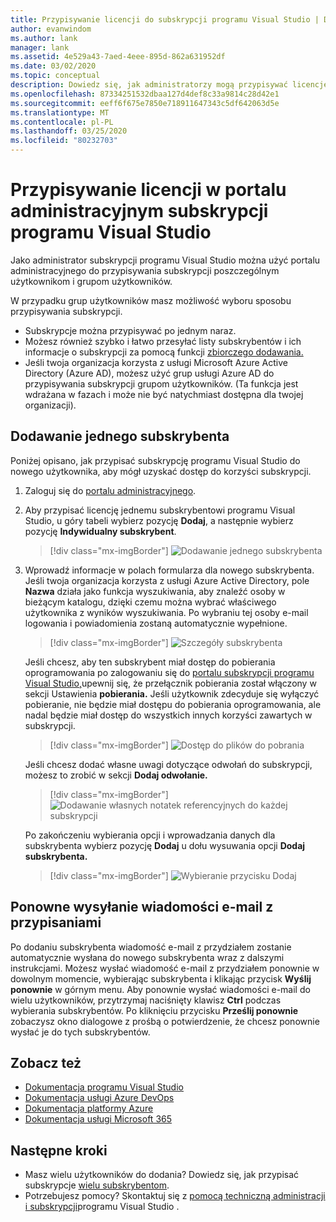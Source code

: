 ```yaml
---
title: Przypisywanie licencji do subskrypcji programu Visual Studio | Dokumenty firmy Microsoft
author: evanwindom
ms.author: lank
manager: lank
ms.assetid: 4e529a43-7aed-4eee-895d-862a631952df
ms.date: 03/02/2020
ms.topic: conceptual
description: Dowiedz się, jak administratorzy mogą przypisywać licencje subskrybentom
ms.openlocfilehash: 87334251532dbaa127d4def8c33a9814c28d42e1
ms.sourcegitcommit: eeff6f675e7850e718911647343c5df642063d5e
ms.translationtype: MT
ms.contentlocale: pl-PL
ms.lasthandoff: 03/25/2020
ms.locfileid: "80232703"
---
```

# <a name="assign-licenses-in-the-visual-studio-subscriptions-administration-portal"></a>Przypisywanie licencji w portalu administracyjnym subskrypcji programu Visual Studio
Jako administrator subskrypcji programu Visual Studio można użyć portalu administracyjnego do przypisywania subskrypcji poszczególnym użytkownikom i grupom użytkowników.

W przypadku grup użytkowników masz możliwość wyboru sposobu przypisywania subskrypcji.  
- Subskrypcje można przypisywać po jednym naraz.
- Możesz również szybko i łatwo przesyłać listy subskrybentów i ich informacje o subskrypcji za pomocą funkcji [zbiorczego dodawania.](assign-license-bulk.md)
- Jeśli twoja organizacja korzysta z usługi Microsoft Azure Active Directory (Azure AD), możesz użyć grup usługi Azure AD do przypisywania subskrypcji grupom użytkowników.  (Ta funkcja jest wdrażana w fazach i może nie być natychmiast dostępna dla twojej organizacji).


## <a name="add-a-single-subscriber"></a>Dodawanie jednego subskrybenta
Poniżej opisano, jak przypisać subskrypcję programu Visual Studio do nowego użytkownika, aby mógł uzyskać dostęp do korzyści subskrypcji.

1. Zaloguj się do [portalu administracyjnego](https://manage.visualstudio.com).
2. Aby przypisać licencję jednemu subskrybentowi programu Visual Studio, u góry tabeli wybierz pozycję **Dodaj**, a następnie wybierz pozycję **Indywidualny subskrybent**.
   > [!div class="mx-imgBorder"]
   > ![Dodawanie jednego subskrybenta](_img/assign-license-add/add-subscriber-individual.png)
3. Wprowadź informacje w polach formularza dla nowego subskrybenta. Jeśli twoja organizacja korzysta z usługi Azure Active Directory, pole **Nazwa** działa jako funkcja wyszukiwania, aby znaleźć osoby w bieżącym katalogu, dzięki czemu można wybrać właściwego użytkownika z wyników wyszukiwania. Po wybraniu tej osoby e-mail logowania i powiadomienia zostaną automatycznie wypełnione.
   > [!div class="mx-imgBorder"]
   > ![Szczegóły subskrybenta](_img/assign-license-add/subscriber-details.png)

    Jeśli chcesz, aby ten subskrybent miał dostęp do pobierania oprogramowania po zalogowaniu się do [portalu subskrypcji programu Visual Studio,](https://my.visualstudio.com?wt.mc_id=o~msft~docs)upewnij się, że przełącznik pobierania został włączony w sekcji Ustawienia **pobierania.** Jeśli użytkownik zdecyduje się wyłączyć pobieranie, nie będzie miał dostępu do pobierania oprogramowania, ale nadal będzie miał dostęp do wszystkich innych korzyści zawartych w subskrypcji.
   > [!div class="mx-imgBorder"]
   > ![Dostęp do plików do pobrania](media/access-to-downloads.png)

    Jeśli chcesz dodać własne uwagi dotyczące odwołań do subskrypcji, możesz to zrobić w sekcji **Dodaj odwołanie.**
   > [!div class="mx-imgBorder"]
   > ![Dodawanie własnych notatek referencyjnych do każdej subskrypcji](media/add-subscriber-reference-notes.png)

    Po zakończeniu wybierania opcji i wprowadzania danych dla subskrybenta wybierz pozycję **Dodaj** u dołu wysuwania opcji **Dodaj subskrybenta.**
   > [!div class="mx-imgBorder"]
   > ![Wybieranie przycisku Dodaj](media/add-button.png)

## <a name="resend-assignment-emails"></a>Ponowne wysyłanie wiadomości e-mail z przypisaniami
Po dodaniu subskrybenta wiadomość e-mail z przydziałem zostanie automatycznie wysłana do nowego subskrybenta wraz z dalszymi instrukcjami. Możesz wysłać wiadomość e-mail z przydziałem ponownie w dowolnym momencie, wybierając subskrybenta i klikając przycisk **Wyślij ponownie** w górnym menu.  Aby ponownie wysłać wiadomości e-mail do wielu użytkowników, przytrzymaj naciśnięty klawisz **Ctrl** podczas wybierania subskrybentów.  Po kliknięciu przycisku **Prześlij ponownie** zobaczysz okno dialogowe z prośbą o potwierdzenie, że chcesz ponownie wysłać je do tych subskrybentów.  

## <a name="see-also"></a>Zobacz też
- [Dokumentacja programu Visual Studio](https://docs.microsoft.com/visualstudio/)
- [Dokumentacja usługi Azure DevOps](https://docs.microsoft.com/azure/devops/)
- [Dokumentacja platformy Azure](https://docs.microsoft.com/azure/)
- [Dokumentacja usługi Microsoft 365](https://docs.microsoft.com/microsoft-365/)


## <a name="next-steps"></a>Następne kroki
- Masz wielu użytkowników do dodania?  Dowiedz się, jak przypisać subskrypcje [wielu subskrybentom](assign-license-bulk.md).
- Potrzebujesz pomocy?  Skontaktuj się z [pomocą techniczną administracji i subskrypcji](https://visualstudio.microsoft.com/support/support-overview-vs)programu Visual Studio .


